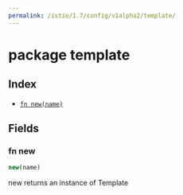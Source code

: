 ```yaml
---
permalink: /istio/1.7/config/v1alpha2/template/
---
```


# package template



## Index

* [`fn new(name)`](#fn-new)

## Fields

### fn new

```ts
new(name)
```

new returns an instance of Template
